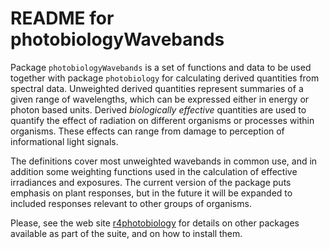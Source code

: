 # README for photobiologyWavebands #

Package `photobiologyWavebands` is a set of functions and data to be used together with package `photobiology` for calculating derived quantities from spectral data. Unweighted derived quantities represent summaries of a given range of wavelengths, which can be expressed either in energy or photon based units. Derived _biologically effective_ quantities are used to quantify the effect of radiation on different organisms or processes within organisms. These effects can range from damage to perception of informational light signals.

The definitions cover most unweighted wavebands in common use, and in addition some weighting functions used in the calculation of effective irradiances and exposures. The current version of the package puts emphasis on plant responses, but in the future it will be expanded to included responses relevant to other groups of organisms.

Please, see the web site [r4photobiology](http://www.r4photobiology.info) for details on other packages available as part of the suite, and on how to install them.
